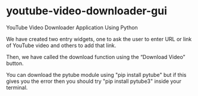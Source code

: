 # youtube-video-downloader-gui
YouTube Video Downloader Application Using Python

We have created two entry widgets, one to ask the user to enter URL or link of YouTube video and others to add that link.

Then, we have called the download function using the “Download Video” button.

You can download the pytube module using "pip install pytube" but if this gives you the error then you should try "pip install pytube3" inside your terminal.

